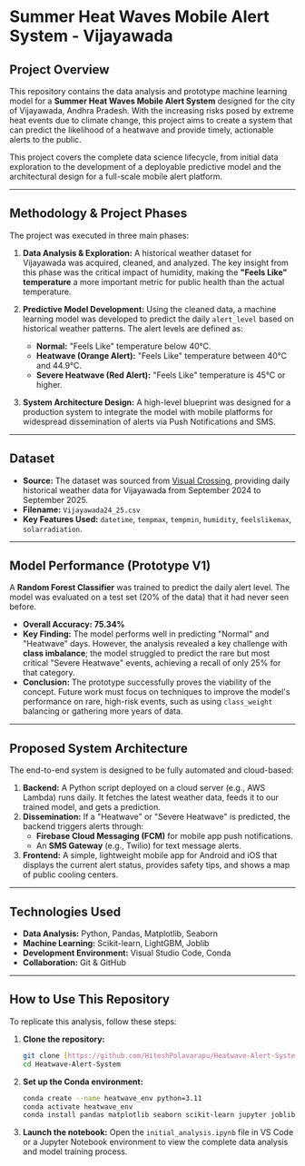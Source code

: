 # Summer Heat Waves Mobile Alert System - Vijayawada

## Project Overview

This repository contains the data analysis and prototype machine learning model for a **Summer Heat Waves Mobile Alert System** designed for the city of Vijayawada, Andhra Pradesh. With the increasing risks posed by extreme heat events due to climate change, this project aims to create a system that can predict the likelihood of a heatwave and provide timely, actionable alerts to the public.

This project covers the complete data science lifecycle, from initial data exploration to the development of a deployable predictive model and the architectural design for a full-scale mobile alert platform.

---

##  Methodology & Project Phases

The project was executed in three main phases:

1.  **Data Analysis & Exploration:** A historical weather dataset for Vijayawada was acquired, cleaned, and analyzed. The key insight from this phase was the critical impact of humidity, making the **"Feels Like" temperature** a more important metric for public health than the actual temperature.

2.  **Predictive Model Development:** Using the cleaned data, a machine learning model was developed to predict the daily `alert_level` based on historical weather patterns. The alert levels are defined as:
    * **Normal:** "Feels Like" temperature below 40°C.
    * **Heatwave (Orange Alert):** "Feels Like" temperature between 40°C and 44.9°C.
    * **Severe Heatwave (Red Alert):** "Feels Like" temperature is 45°C or higher.

3.  **System Architecture Design:** A high-level blueprint was designed for a production system to integrate the model with mobile platforms for widespread dissemination of alerts via Push Notifications and SMS.

---

## Dataset

* **Source:** The dataset was sourced from [Visual Crossing](https://www.visualcrossing.com/), providing daily historical weather data for Vijayawada from September 2024 to September 2025.
* **Filename:** `Vijayawada24_25.csv`
* **Key Features Used:** `datetime`, `tempmax`, `tempmin`, `humidity`, `feelslikemax`, `solarradiation`.

---

## Model Performance (Prototype V1)

A **Random Forest Classifier** was trained to predict the daily alert level. The model was evaluated on a test set (20% of the data) that it had never seen before.

* **Overall Accuracy:** **75.34%**
* **Key Finding:** The model performs well in predicting "Normal" and "Heatwave" days. However, the analysis revealed a key challenge with **class imbalance**; the model struggled to predict the rare but most critical "Severe Heatwave" events, achieving a recall of only 25% for that category.
* **Conclusion:** The prototype successfully proves the viability of the concept. Future work must focus on techniques to improve the model's performance on rare, high-risk events, such as using `class_weight` balancing or gathering more years of data.

---

## Proposed System Architecture

The end-to-end system is designed to be fully automated and cloud-based:

1.  **Backend:** A Python script deployed on a cloud server (e.g., AWS Lambda) runs daily. It fetches the latest weather data, feeds it to our trained model, and gets a prediction.
2.  **Dissemination:** If a "Heatwave" or "Severe Heatwave" is predicted, the backend triggers alerts through:
    * **Firebase Cloud Messaging (FCM)** for mobile app push notifications.
    * An **SMS Gateway** (e.g., Twilio) for text message alerts.
3.  **Frontend:** A simple, lightweight mobile app for Android and iOS that displays the current alert status, provides safety tips, and shows a map of public cooling centers.

---

## Technologies Used

* **Data Analysis:** Python, Pandas, Matplotlib, Seaborn
* **Machine Learning:** Scikit-learn, LightGBM, Joblib
* **Development Environment:** Visual Studio Code, Conda
* **Collaboration:** Git & GitHub

---

## How to Use This Repository

To replicate this analysis, follow these steps:

1.  **Clone the repository:**
    ```bash
    git clone [https://github.com/HiteshPolavarapu/Heatwave-Alert-System.git](https://github.com/HiteshPolavarapu/Heatwave-Alert-System.git)
    cd Heatwave-Alert-System
    ```
2.  **Set up the Conda environment:**
    ```bash
    conda create --name heatwave_env python=3.11
    conda activate heatwave_env
    conda install pandas matplotlib seaborn scikit-learn jupyter joblib lightgbm -c conda-forge
    ```
3.  **Launch the notebook:**
    Open the `initial_analysis.ipynb` file in VS Code or a Jupyter Notebook environment to view the complete data analysis and model training process.
